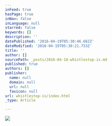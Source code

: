 ```yaml
---
inFeed: true
hasPage: true
inNav: false
inLanguage: null
starred: false
keywords: []
description: ''
datePublished: '2016-04-19T05:30:46.662Z'
dateModified: '2016-04-19T05:30:21.753Z'
title: ''
author: []
sourcePath: _posts/2016-04-18-whistlestop-is.md
published: true
authors: []
publisher:
  name: null
  domain: null
  url: null
  favicon: null
url: whistlestop-is/index.html
_type: Article

---
```

![](https://the-grid-user-content.s3-us-west-2.amazonaws.com/cf3a96a9-cc2a-465f-81cb-751d00ce2cbb.jpg)